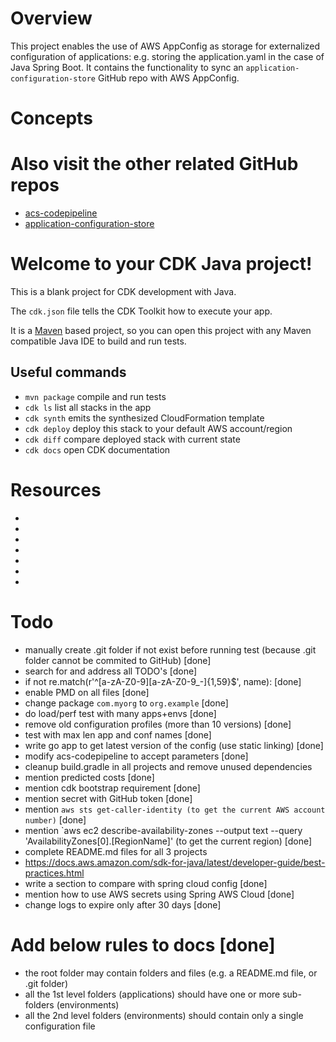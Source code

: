 # Overview
This project enables the use of AWS AppConfig as storage for externalized configuration of applications: e.g. storing the application.yaml in the case 
of Java Spring Boot. It contains the functionality to sync an `application-configuration-store` GitHub repo with AWS AppConfig. 

# Concepts

# Also visit the other related GitHub repos
- [acs-codepipeline](<https://github.com/leonjohan3/acs-codepipeline/blob/main/README.md>)
- [application-configuration-store](<https://github.com/leonjohan3/application-configuration-store/blob/main/README.md>)

# Welcome to your CDK Java project!

This is a blank project for CDK development with Java.

The `cdk.json` file tells the CDK Toolkit how to execute your app.

It is a [Maven](https://maven.apache.org/) based project, so you can open this project with any Maven compatible Java IDE to build and run tests.

## Useful commands

 * `mvn package`     compile and run tests
 * `cdk ls`          list all stacks in the app
 * `cdk synth`       emits the synthesized CloudFormation template
 * `cdk deploy`      deploy this stack to your default AWS account/region
 * `cdk diff`        compare deployed stack with current state
 * `cdk docs`        open CDK documentation

# Resources
- [](<https://commons.apache.org/proper/commons-cli/usage.html>)
- [](<https://docs.sonarsource.com/sonarqube/latest/analyzing-source-code/scanners/sonarscanner-for-gradle/>)
- [](<https://docs.spring.io/spring-framework/reference/index.html>)
- [](<https://javadoc.io/doc/org.mockito/mockito-core/latest/org/mockito/Mockito.html>)
- [](<https://commons.apache.org/proper/commons-lang/javadocs/api-release/index.html>)
- [](<https://docs.aws.amazon.com/cdk/v2/guide/cli.html>)
- [](<>)

# Todo
- manually create .git folder if not exist before running test (because .git folder cannot be commited to GitHub) [done]
- search for and address all TODO's [done]
- if not re.match(r'^[a-zA-Z0-9][a-zA-Z0-9_\-]{1,59}$', name): [done]
- enable PMD on all files [done]
- change package `com.myorg` to `org.example` [done]
- do load/perf test with many apps+envs [done]
- remove old configuration profiles (more than 10 versions) [done]
- test with max len app and conf names [done]
- write go app to get latest version of the config (use static linking) [done]
- modify acs-codepipeline to accept parameters [done]
- cleanup build.gradle in all projects and remove unused dependencies
- mention predicted costs [done]
- mention cdk bootstrap requirement [done]
- mention secret with GitHub token [done]
- mention `aws sts get-caller-identity (to get the current AWS account number)` [done]
- mention `aws ec2 describe-availability-zones --output text --query 'AvailabilityZones[0].[RegionName]' (to get the current region) [done]
- complete README.md files for all 3 projects
- https://docs.aws.amazon.com/sdk-for-java/latest/developer-guide/best-practices.html
- write a section to compare with spring cloud config [done] 
- mention how to use AWS secrets using Spring AWS Cloud [done]
- change logs to expire only after 30 days [done]

# Add below rules to docs [done]
- the root folder may contain folders and files (e.g. a README.md file, or .git folder)
- all the 1st level folders (applications) should have one or more sub-folders (environments)
- all the 2nd level folders (environments) should contain only a single configuration file
